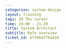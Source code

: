 ```yaml
---
categories: system-design
layout: training
tags: 2H Thu career
time: 19:00 - 21:30
title: System Architect
subtitle: Role overview
ticket_id: b7f66d7f9a418
---
```

